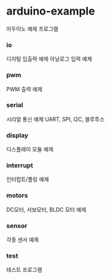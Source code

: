 # arduino-example
아두이노 예제 프로그램

### io

디지털 입출력 예제
아날로그 입력 예제

### pwm

PWM 출력 예제

### serial

시리얼 통신 예제
UART, SPI, I2C, 블루투스

### display

디스플레이 모듈 예제

### interrupt

인터럽트/폴링 예제

### motors

DC모터, 서보모터, BLDC 모터 예제

### sensor

각종 센서 예제

### test

테스트 프로그램